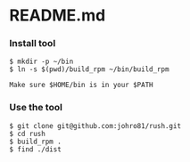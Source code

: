 README.md
=========


### Install tool ###

    $ mkdir -p ~/bin
    $ ln -s $(pwd)/build_rpm ~/bin/build_rpm

    Make sure $HOME/bin is in your $PATH


### Use the tool ###

    $ git clone git@github.com:johro81/rush.git
    $ cd rush
    $ build_rpm .
    $ find ./dist

